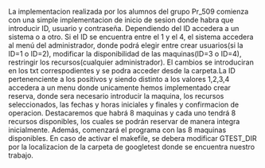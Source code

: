 La implementacion realizada por los alumnos del grupo Pr_509 comienza con una simple implementacion de inicio de sesion donde habra que introducir ID, usuario y contraseña. Dependiendo del ID accedera a un sistema o a otro. Si el ID se encuentra entre el 1 y el 4, el sistema accedera al menú del administrador, donde podrá elegir entre crear usuarios(si la ID=1 o ID=2), modificar la disponibilidad de las maquinas(ID=3 o ID=4), restringir los recursos(cualquier administrador). El cambios se introduciran en los txt correspodientes y se podra acceder desde la carpeta.La ID pertenenciente a los positivos y siendo distinto a los valores 1,2,3,4 accedera a un menu donde unicamente hemos implementado crear reserva, donde sera necesario introducir la maquina, los recursos seleccionados, las fechas y horas iniciales y finales y confirmacion de operacion.
Destacaremos que habrá 8 maquinas y cada uno tendrá 8 recursos disponibles, los cuales se podrán reservar de manera integra inicialmente. Además, comenzará el programa con las 8 maquinas disponibles.
En caso de activar el makefile, se debera modificar GTEST_DIR por la localizacion de la carpeta de googletest donde se encuentra nuestro trabajo.
